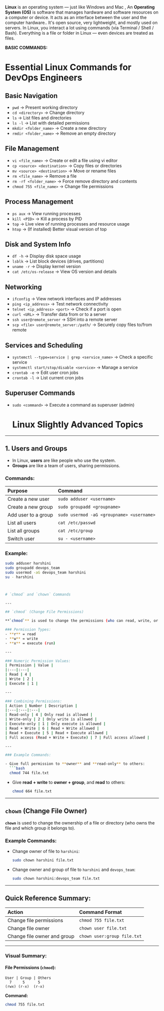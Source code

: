 **Linux** is an operating system — just like Windows and Mac , An **Operating System (OS)** is software that manages hardware and software resources on a computer or device. It acts as an interface between the user and the computer hardware..
It's open source, very lightweight, and mostly used on servers.
In Linux, you interact a lot using commands (via Terminal / Shell / Bash).
Everything is a file or folder in Linux — even devices are treated as files.

**BASIC COMMANDS:** 



# Essential Linux Commands for DevOps Engineers

## Basic Navigation
- `pwd` → Present working directory
- `cd <directory>` → Change directory
- `ls` → List files and directories
- `ls -l` → List with detailed permissions
- `mkdir <folder_name>` → Create a new directory
- `rmdir <folder_name>` → Remove an empty directory

## File Management
- `vi <file_name>` → Create or edit a file using vi editor
- `cp <source> <destination>` → Copy files or directories
- `mv <source> <destination>` → Move or rename files
- `rm <file_name>` → Remove a file
- `rm -rf <folder_name>` → Force remove directory and contents
- `chmod 755 <file_name>` → Change file permissions

## Process Management
- `ps aux` → View running processes
- `kill <PID>` → Kill a process by PID
- `top` → Live view of running processes and resource usage
- `htop` → (If installed) Better visual version of top

## Disk and System Info
- `df -h` → Display disk space usage
- `lsblk` → List block devices (drives, partitions)
- `uname -r` → Display kernel version
- `cat /etc/os-release` → View OS version and details

## Networking
- `ifconfig` → View network interfaces and IP addresses
- `ping <ip_address>` → Test network connectivity
- `telnet <ip_address> <port>` → Check if a port is open
- `curl <URL>` → Transfer data from or to a server
- `ssh user@remote_server` → SSH into a remote server
- `scp <file> user@remote_server:/path/` → Securely copy files to/from remote

## Services and Scheduling
- `systemctl --type=service | grep <service_name>` → Check a specific service
- `systemctl start/stop/disable <service>` → Manage a service
- `crontab -e` → Edit user cron jobs
- `crontab -l` → List current cron jobs

## Superuser Commands
- `sudo <command>` → Execute a command as superuser (admin)

  # Linux Slightly Advanced Topics

---

## 1. Users and Groups

- In Linux, **users** are like people who use the system.
- **Groups** are like a team of users, sharing permissions.

### Commands:

| Purpose | Command |
|:---|:---|
| Create a new user | `sudo adduser <username>` |
| Create a new group | `sudo groupadd <groupname>` |
| Add user to a group | `sudo usermod -aG <groupname> <username>` |
| List all users | `cat /etc/passwd` |
| List all groups | `cat /etc/group` |
| Switch user | `su - <username>` |

### Example:
```bash
sudo adduser harshini
sudo groupadd devops_team
sudo usermod -aG devops_team harshini
su - harshini



# `chmod` and `chown` Commands 

---

## `chmod` (Change File Permissions)

**`chmod`** is used to change the permissions (who can read, write, or execute) of a file or directory.

### Permission Types:
- **r** = read
- **w** = write
- **x** = execute (run)

---

### Numeric Permission Values:
| Permission | Value |
|:---|:---|
| Read | 4 |
| Write | 2 |
| Execute | 1 |

---

### Combining Permissions:
| Action | Number | Description |
|:---|:---|:---|
| Read-only | 4 | Only read is allowed |
| Write-only | 2 | Only write is allowed |
| Execute-only | 1 | Only execute is allowed |
| Read + Write | 6 | Read + Write allowed |
| Read + Execute | 5 | Read + Execute allowed |
| Full access (Read + Write + Execute) | 7 | Full access allowed |

---

### Example Commands:

- Give full permission to **owner** and **read-only** to others:
  ```bash
  chmod 744 file.txt
  ```

- Give **read + write** to **owner + group**, and **read** to others:
  ```bash
  chmod 664 file.txt
  ```

---

## `chown` (Change File Owner)

**`chown`** is used to change the ownership of a file or directory (who owns the file and which group it belongs to).

### Example Commands:

- Change owner of file to `harshini`:
  ```bash
  sudo chown harshini file.txt
  ```

- Change owner and group of file to `harshini` and `devops_team`:
  ```bash
  sudo chown harshini:devops_team file.txt
  ```

---

## Quick Reference Summary:

| Action | Command Format |
|:---|:---|
| Change file permissions | `chmod 755 file.txt` |
| Change file owner | `chown user file.txt` |
| Change file owner and group | `chown user:group file.txt` |

---

### Visual Summary:

#### File Permissions (`chmod`):

```
User | Group | Others
  7     5      5
(rwx) (r-x)  (r-x)
```

**Command:**
```bash
chmod 755 file.txt
```

